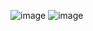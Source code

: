 ![image](https://github.com/DeniseFer/bd-info-p4/assets/124710256/5b72ae9d-434d-4cf1-ad49-cab7ae6198a8)
![image](https://github.com/DeniseFer/bd-info-p4/assets/124710256/a1d9745e-3597-46c0-9783-a727bdcae185)

